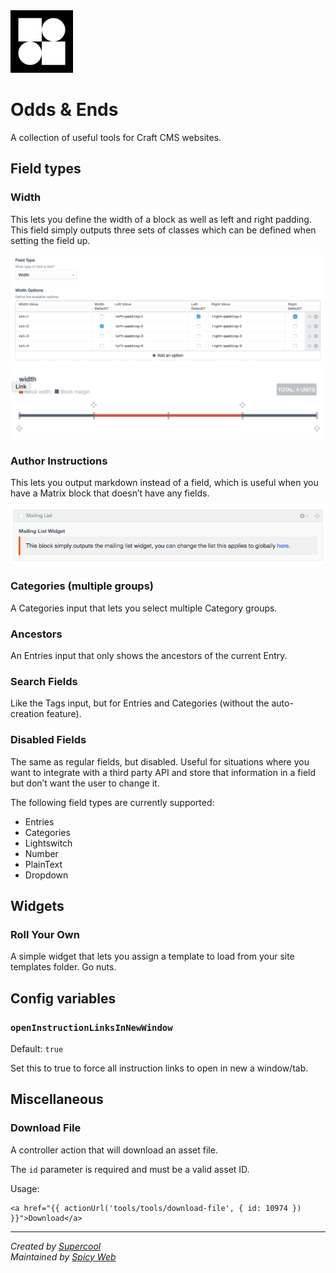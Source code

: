 <img src="src/icon.svg" width="100">

# Odds & Ends

A collection of useful tools for Craft CMS websites.

## Field types

### Width
This lets you define the width of a block as well as left and right padding. This field simply outputs three sets of classes which can be defined when setting the field up.

![Width Field Settings](docs/assets/width-settings.png)
![Width Field](docs/assets/width-field.png)

### Author Instructions
This lets you output markdown instead of a field, which is useful when you have a Matrix block that doesn’t have any fields.

![Author Instructions Example](docs/assets/author-instructions-example.png)

### Categories (multiple groups)
A Categories input that lets you select multiple Category groups.

### Ancestors
An Entries input that only shows the ancestors of the current Entry.

### Search Fields
Like the Tags input, but for Entries and Categories (without the auto-creation feature).

### Disabled Fields
The same as regular fields, but disabled. Useful for situations where you want to integrate with a third party API and store that information in a field but don’t want the user to change it.

The following field types are currently supported:

- Entries
- Categories
- Lightswitch
- Number
- PlainText
- Dropdown

## Widgets

### Roll Your Own
A simple widget that lets you assign a template to load from your site templates folder. Go nuts.

## Config variables

### `openInstructionLinksInNewWindow`

Default: `true`

Set this to true to force all instruction links to open in new a window/tab.

## Miscellaneous

### Download File

A controller action that will download an asset file.

The `id` parameter is required and must be a valid asset ID.

Usage:
```
<a href="{{ actionUrl('tools/tools/download-file', { id: 10974 }) }}">Download</a>
```

---

*Created by [Supercool](http://www.supercooldesign.co.uk/)*
<br>
*Maintained by [Spicy Web](https://spicyweb.com.au)*
